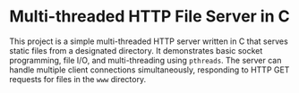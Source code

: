 # Multi-threaded HTTP File Server in C

This project is a simple multi-threaded HTTP server written in C that serves static files from a designated directory. It demonstrates basic socket programming, file I/O, and multi-threading using `pthreads`. The server can handle multiple client connections simultaneously, responding to HTTP GET requests for files in the `www` directory.
